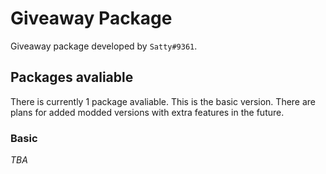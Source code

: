 # Giveaway Package

Giveaway package developed by `Satty#9361`.

## Packages avaliable

There is currently 1 package avaliable. This is the basic version. There are plans for added modded versions with extra features in the future.

### Basic

_TBA_
